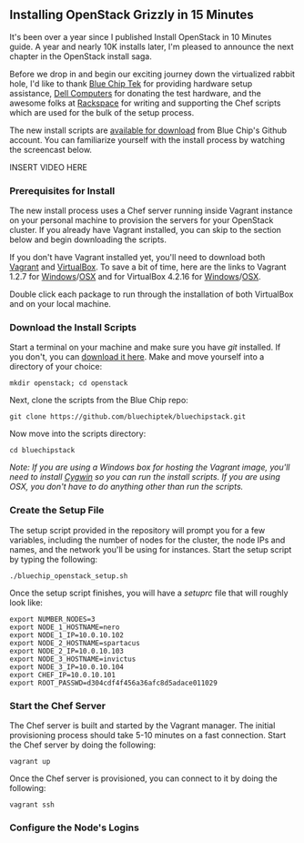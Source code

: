 ## Installing OpenStack Grizzly in 15 Minutes
It's been over a year since I published Install OpenStack in 10 Minutes guide.  A year and nearly 10K installs later, I'm pleased to announce the next chapter in the OpenStack install saga.

Before we drop in and begin our exciting journey down the virtualized rabbit hole, I'd like to thank [Blue Chip Tek](http://bluechiptek.com) for providing hardware setup assistance, [Dell Computers](http://dell.com/) for donating the test hardware, and the awesome folks at [Rackspace](http://rackspace.com/) for writing and supporting the Chef scripts which are used for the bulk of the setup process.

The new install scripts are [available for download](https://github.com/bluechiptek/bluechipstack) from Blue Chip's Github account.  You can familiarize yourself with the install process by watching the screencast below.

INSERT VIDEO HERE

### Prerequisites for Install
The new install process uses a Chef server running inside Vagrant instance on your personal machine to provision the servers for your OpenStack cluster.  If you already have Vagrant installed, you can skip to the section below and begin downloading the scripts.

If you don't have Vagrant installed yet, you'll need to download both [Vagrant](http://downloads.vagrantup.com/) and [VirtualBox](https://www.virtualbox.org/wiki/Downloads). To save a bit of time, here are the links to Vagrant 1.2.7 for [Windows](http://files.vagrantup.com/packages/7ec0ee1d00a916f80b109a298bab08e391945243/Vagrant_1.2.7.msi)/[OSX](http://files.vagrantup.com/packages/7ec0ee1d00a916f80b109a298bab08e391945243/Vagrant-1.2.7.dmg) and  for VirtualBox 4.2.16 for [Windows](http://download.virtualbox.org/virtualbox/4.2.16/VirtualBox-4.2.16-86992-Win.exe)/[OSX](http://download.virtualbox.org/virtualbox/4.2.16/VirtualBox-4.2.16-86992-OSX.dmg).

Double click each package to run through the installation of both VirtualBox and on your local machine.

### Download the Install Scripts
Start a terminal on your machine and make sure you have *git* installed.  If you don't, you can [download it here](http://git-scm.com/downloads).  Make and move yourself into a directory of your choice:

    mkdir openstack; cd openstack
    
Next, clone the scripts from the Blue Chip repo:

    git clone https://github.com/bluechiptek/bluechipstack.git
    
Now move into the scripts directory:

    cd bluechipstack
    
*Note: If you are using a Windows box for hosting the Vagrant image, you'll need to install [Cygwin](http://www.cygwin.com/) so you can run the install scripts.  If you are using OSX, you don't have to do anything other than run the scripts.*
    
### Create the Setup File
The setup script provided in the repository will prompt you for a few variables, including the number of nodes for the cluster, the node IPs and names, and the network you'll be using for instances.  Start the setup script by typing the following:

    ./bluechip_openstack_setup.sh
    
Once the setup script finishes, you will have a *setuprc* file that will roughly look like:

    export NUMBER_NODES=3
    export NODE_1_HOSTNAME=nero
    export NODE_1_IP=10.0.10.102
    export NODE_2_HOSTNAME=spartacus
    export NODE_2_IP=10.0.10.103
    export NODE_3_HOSTNAME=invictus
    export NODE_3_IP=10.0.10.104
    export CHEF_IP=10.0.10.101
    export ROOT_PASSWD=d304cdf4f456a36afc8d5adace011029
  
### Start the Chef Server
The Chef server is built and started by the Vagrant manager.  The initial provisioning process should take 5-10 minutes on a fast connection.  Start the Chef server by doing the following:

    vagrant up
    
Once the Chef server is provisioned, you can connect to it by doing the following:

    vagrant ssh
    
### Configure the Node's Logins

    


